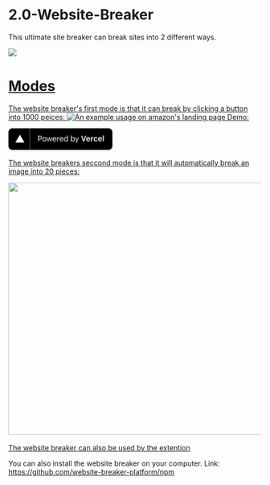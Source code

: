 # 2.0-Website-Breaker
This ultimate site breaker can break sites into 2 different ways.

<a href="https://res.cloudinary.com/seyedeliasfakoorian/image/upload/v1698639510/website-breaker.png"><img height="192px" src="https://res.cloudinary.com/seyedeliasfakoorian/image/upload/v1698639510/website-breaker.png"><img>
# Modes
The website breaker's first mode is that it can break by clicking a button into 1000 peices:
![An example usage on amazon's landing page](https://res.cloudinary.com/dkoatnxem/image/upload/v1652237491/website-breaker/website-breaker-preview-2_nx282w.png)
Demo:

<a href="https://website-breaker-demo.vercel.app"><img height="43px" src="https://raw.githubusercontent.com/anuraghazra/github-readme-stats/0691084c396d5e2bb85a0d299e272e67cf1bee07/powered-by-vercel.svg"><img>

The website breakers seccond mode is that it will automatically break an image into 20 pieces:


<a href="https://github.com/seyedeliasfakoorian/Org2.git"><img height="502px" width="1001px" src="https://github.com/seyedeliasfakoorian/2.0-Website-Breaker/assets/98291494/0ffade78-c499-49ca-b761-23f4229ac3ad"><img>

The website breaker can also be used by the [extention](https://chrome.google.com/webstore/detail/website-breaker/kehlflmgfbkjncaoogcangeeejhbgfnm)

You can also install the website breaker on your computer.
Link: https://github.com/website-breaker-platform/npm
